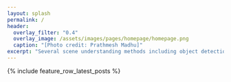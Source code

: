```yaml
---
layout: splash
permalink: /
header:
  overlay_filter: "0.4"
  overlay_image: /assets/images/pages/homepage/homepage.png
  caption: "[Photo credit: Prathmesh Madhu]"
excerpt: "Several scene understanding methods including object detection, pose estimation and image compositions are developed in this project from a digital humanities perspective, with a focus on Art history, Christian, and Classical archaeology domains."
---
```


{% include feature_row_latest_posts %}